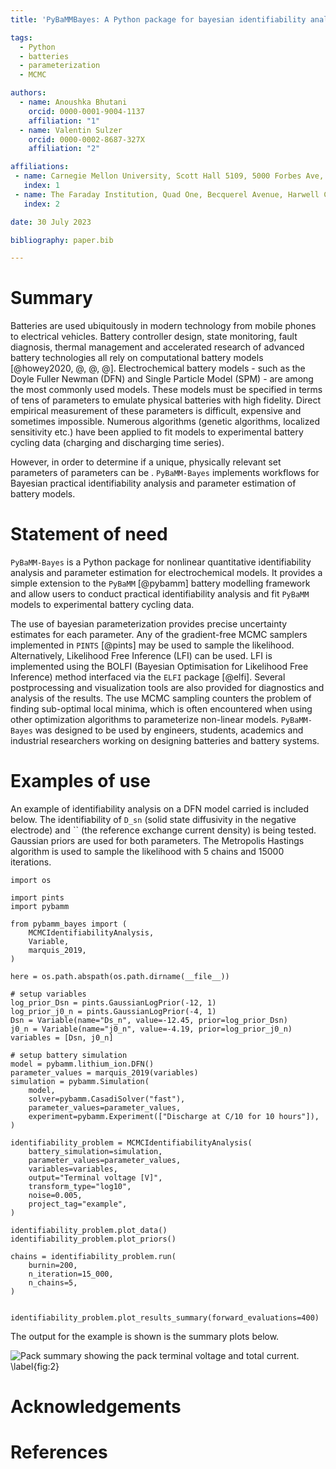```yaml
---
title: 'PyBaMMBayes: A Python package for bayesian identifiability analysis and parameter estimation of battery models with PyBaMM'

tags:
  - Python
  - batteries
  - parameterization
  - MCMC

authors:
  - name: Anoushka Bhutani
    orcid: 0000-0001-9004-1137
    affiliation: "1"
  - name: Valentin Sulzer
    orcid: 0000-0002-8687-327X
    affiliation: "2"

affiliations:
 - name: Carnegie Mellon University, Scott Hall 5109, 5000 Forbes Ave, Pittsburgh, PA 15213, United States.
   index: 1
 - name: The Faraday Institution, Quad One, Becquerel Avenue, Harwell Campus, Didcot, OX11 0RA, United Kingdom.
   index: 2

date: 30 July 2023

bibliography: paper.bib

---
```


# Summary
Batteries are used ubiquitously in modern technology from mobile phones to electrical vehicles. Battery controller design, state monitoring, fault diagnosis, thermal management and accelerated research of advanced battery technologies all rely on computational battery models [@howey2020, @, @, @]. 
Electrochemical battery models - such as the Doyle Fuller Newman (DFN) and Single Particle Model (SPM) - are among the most commonly used models. 
These models must be specified in terms of tens of parameters to emulate physical batteries with high fidelity.
Direct empirical measurement of these parameters is difficult, expensive and sometimes impossible. 
Numerous algorithms (genetic algorithms, localized sensitivity etc.) have been applied to fit models to experimental battery cycling data (charging and discharging time series).

However, in order to determine if a unique, physically relevant set parameters of parameters can be . `PyBaMM-Bayes` implements workflows for Bayesian practical identifiability analysis and parameter estimation of battery models. 

# Statement of need
`PyBaMM-Bayes` is a Python package for nonlinear quantitative identifiability analysis and parameter estimation for electrochemical models. It provides a simple extension to the `PyBaMM` [@pybamm] battery modelling framework and allow users to conduct practical identifiability analysis and fit `PyBaMM` models to experimental battery cycling data. 

The use of bayesian parameterization provides precise uncertainty estimates for each parameter. Any of the gradient-free MCMC samplers implemented in `PINTS` [@pints] may be used to sample the likelihood. Alternatively, Likelihood Free Inference (LFI) can be used. LFI is implemented using the BOLFI (Bayesian Optimisation for Likelihood Free Inference) method interfaced via the `ELFI` package [@elfi].
Several postprocessing and visualization tools are also provided for diagnostics and analysis of the results. The use MCMC sampling counters the problem of finding sub-optimal local minima, which is often encountered when using other optimization algorithms to parameterize non-linear models.
 `PyBaMM-Bayes` was designed to be used by engineers, students, academics and industrial researchers working on designing batteries and battery systems. 




# Examples of use

An example of identifiability analysis on a DFN model carried is included below. The identifiability of `D_sn` (solid state diffusivity in the negative electrode) and `` (the reference exchange current density) is being tested. Gaussian priors are used for both parameters. The Metropolis Hastings algorithm is used to sample the likelihood with 5 chains and 15000 iterations.

```
import os

import pints
import pybamm

from pybamm_bayes import (
    MCMCIdentifiabilityAnalysis,
    Variable,
    marquis_2019,
)

here = os.path.abspath(os.path.dirname(__file__))

# setup variables
log_prior_Dsn = pints.GaussianLogPrior(-12, 1)
log_prior_j0_n = pints.GaussianLogPrior(-4, 1)
Dsn = Variable(name="Ds_n", value=-12.45, prior=log_prior_Dsn)
j0_n = Variable(name="j0_n", value=-4.19, prior=log_prior_j0_n)
variables = [Dsn, j0_n]

# setup battery simulation
model = pybamm.lithium_ion.DFN()
parameter_values = marquis_2019(variables)
simulation = pybamm.Simulation(
    model,
    solver=pybamm.CasadiSolver("fast"),
    parameter_values=parameter_values,
    experiment=pybamm.Experiment(["Discharge at C/10 for 10 hours"]),
)

identifiability_problem = MCMCIdentifiabilityAnalysis(
    battery_simulation=simulation,
    parameter_values=parameter_values,
    variables=variables,
    output="Terminal voltage [V]",
    transform_type="log10",
    noise=0.005, 
    project_tag="example",
)

identifiability_problem.plot_data()
identifiability_problem.plot_priors()

chains = identifiability_problem.run(
    burnin=200,
    n_iteration=15_000,
    n_chains=5,
)


identifiability_problem.plot_results_summary(forward_evaluations=400)
```

The output for the example is shown is the summary plots below.


![Pack summary showing the pack terminal voltage and total current. \label{fig:2}](./paper_figures/Figure_2.png)

# Acknowledgements

# References